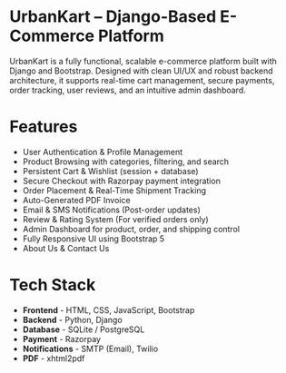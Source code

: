# UrbanKart – Django-Based E-Commerce Platform
UrbanKart is a fully functional, scalable e-commerce platform built with Django and Bootstrap. Designed with clean UI/UX and robust backend architecture, it supports real-time cart management, secure payments, order tracking, user reviews, and an intuitive admin dashboard.

# Features
- User Authentication & Profile Management
- Product Browsing with categories, filtering, and search
- Persistent Cart & Wishlist (session + database)
- Secure Checkout with Razorpay payment integration
- Order Placement & Real-Time Shipment Tracking
- Auto-Generated PDF Invoice
- Email & SMS Notifications (Post-order updates)
- Review & Rating System (For verified orders only)
- Admin Dashboard for product, order, and shipping control
- Fully Responsive UI using Bootstrap 5
- About Us & Contact Us

# Tech Stack
- **Frontend** - HTML, CSS, JavaScript, Bootstrap
- **Backend** - Python, Django
- **Database** - SQLite / PostgreSQL
- **Payment** - Razorpay
- **Notifications** - SMTP (Email), Twilio
- **PDF** - xhtml2pdf
